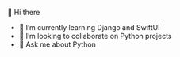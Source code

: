 👋 Hi there
- 🌱 I’m currently learning Django and SwiftUI
- 👯  I’m looking to collaborate on Python projects
- 💬 Ask me about Python
<!--- ✨ Cant'talk backend only


<!---
petekharun/petekharun is a ✨ special ✨ repository because its `README.md` (this file) appears on your GitHub profile.
You can click the Preview link to take a look at your changes.
--->
